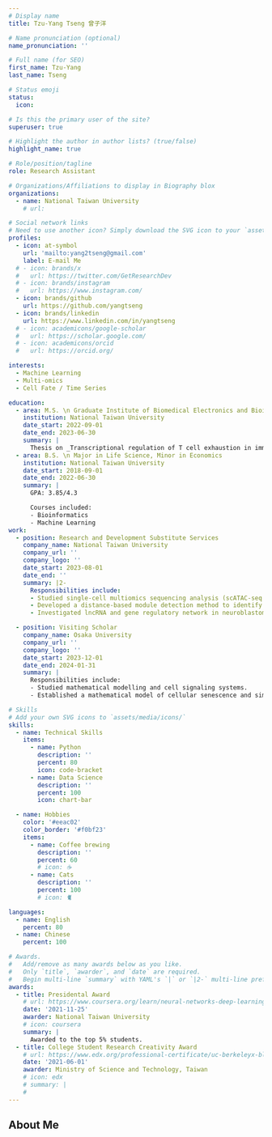 ```yaml
---
# Display name
title: Tzu-Yang Tseng 曾子洋

# Name pronunciation (optional)
name_pronunciation: ''

# Full name (for SEO)
first_name: Tzu-Yang
last_name: Tseng

# Status emoji
status:
  icon: 

# Is this the primary user of the site?
superuser: true

# Highlight the author in author lists? (true/false)
highlight_name: true

# Role/position/tagline
role: Research Assistant

# Organizations/Affiliations to display in Biography blox
organizations:
  - name: National Taiwan University
    # url: 

# Social network links
# Need to use another icon? Simply download the SVG icon to your `assets/media/icons/` folder.
profiles:
  - icon: at-symbol
    url: 'mailto:yang2tseng@gmail.com'
    label: E-mail Me
  # - icon: brands/x
  #   url: https://twitter.com/GetResearchDev
  # - icon: brands/instagram
  #   url: https://www.instagram.com/
  - icon: brands/github
    url: https://github.com/yangtseng
  - icon: brands/linkedin
    url: https://www.linkedin.com/in/yangtseng
  # - icon: academicons/google-scholar
  #   url: https://scholar.google.com/
  # - icon: academicons/orcid
  #   url: https://orcid.org/

interests:
  - Machine Learning
  - Multi-omics
  - Cell Fate / Time Series

education:
  - area: M.S. \n Graduate Institute of Biomedical Electronics and Bioinformatics
    institution: National Taiwan University
    date_start: 2022-09-01
    date_end: 2023-06-30
    summary: |
      Thesis on _Transcriptional regulation of T cell exhaustion in immune checkpoint blockade resistance at single-cell resolution _. Supervised by [Prof. Hsueh-Fen Juan]
  - area: B.S. \n Major in Life Science, Minor in Economics
    institution: National Taiwan University
    date_start: 2018-09-01
    date_end: 2022-06-30
    summary: |
      GPA: 3.85/4.3

      Courses included:
      - Bioinformatics
      - Machine Learning
work:
  - position: Research and Development Substitute Services
    company_name: National Taiwan University
    company_url: ''
    company_logo: ''
    date_start: 2023-08-01
    date_end: ''
    summary: |2-
      Responsibilities include:
      - Studied single-cell multiomics sequencing analysis (scATAC-seq and scRNA-seq) with a focus on gene regulatory network inference and drug discovery of exhausted T cell that acquired resistance to immune checkpoint blockade in hepatocellular carcinoma.
      - Developed a distance-based module detection method to identify transitional modules via scRNA-seq.
      - Investigated lncRNA and gene regulatory network in neuroblastoma progression via scRNA-seq.

  - position: Visiting Scholar
    company_name: Osaka University
    company_url: ''
    company_logo: ''
    date_start: 2023-12-01
    date_end: 2024-01-31
    summary: |
      Responsibilities include:
      - Studied mathematical modelling and cell signaling systems.
      - Established a mathematical model of cellular senescence and simulated the nuclear NFκB level under different conditions.

# Skills
# Add your own SVG icons to `assets/media/icons/`
skills:
  - name: Technical Skills
    items:
      - name: Python
        description: ''
        percent: 80
        icon: code-bracket
      - name: Data Science
        description: ''
        percent: 100
        icon: chart-bar

  - name: Hobbies
    color: '#eeac02'
    color_border: '#f0bf23'
    items:
      - name: Coffee brewing
        description: ''
        percent: 60
        # icon: ☕️
      - name: Cats
        description: ''
        percent: 100
        # icon: 🐈

languages:
  - name: English
    percent: 80
  - name: Chinese
    percent: 100

# Awards.
#   Add/remove as many awards below as you like.
#   Only `title`, `awarder`, and `date` are required.
#   Begin multi-line `summary` with YAML's `|` or `|2-` multi-line prefix and indent 2 spaces below.
awards:
  - title: Presidental Award
    # url: https://www.coursera.org/learn/neural-networks-deep-learning
    date: '2021-11-25'
    awarder: National Taiwan University
    # icon: coursera
    summary: |
      Awarded to the top 5% students.
  - title: College Student Research Creativity Award
    # url: https://www.edx.org/professional-certificate/uc-berkeleyx-blockchain-fundamentals
    date: '2021-06-01'
    awarder: Ministry of Science and Technology, Taiwan
    # icon: edx
    # summary: |
    #   
---
```


## About Me
